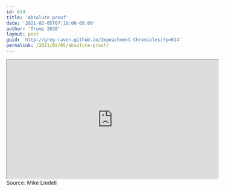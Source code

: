 ```yaml
---
id: 614
title: 'Absolute proof'
date: '2021-02-05T07:19:00-08:00'
author: 'Trump 2020'
layout: post
guid: 'http://greg-raven.github.io/Impeachment-Chronicles/?p=614'
permalink: /2021/02/05/absolute-proof/
---
```


<iframe allowfullscreen="" height="315" src="https://www.brighteon.com/embed/32642458-b316-4b76-8fb2-887a5fa4ee99" width="560"></iframe>Source: Mike Lindell